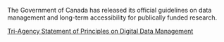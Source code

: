 The Government of Canada has released its official guidelines on data management and long-term accessibility for publically funded research. 

[Tri-Agency Statement of Principles on Digital Data Management](http://www.science.gc.ca/eic/site/063.nsf/eng/h_83F7624E.html) 

